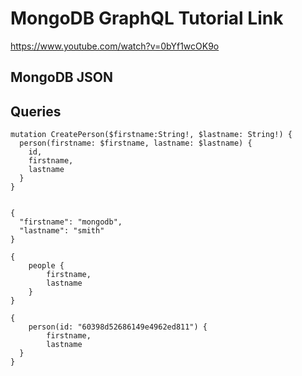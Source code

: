 # MongoDB GraphQL Tutorial Link
https://www.youtube.com/watch?v=0bYf1wcOK9o

## MongoDB JSON

## Queries
```
mutation CreatePerson($firstname:String!, $lastname: String!) {
  person(firstname: $firstname, lastname: $lastname) {
    id,
    firstname,
    lastname
  }
}


{
  "firstname": "mongodb",
  "lastname": "smith"
}

{
	people {
		firstname,
		lastname
    }
}

{
	person(id: "60398d52686149e4962ed811") {
		firstname,
		lastname
  }
}

```